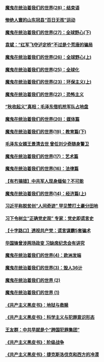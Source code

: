 #### [魔鬼在统治着我们的世界(28)：结束语](../pages/prog1699/a102475242.md) 
#### [惨绝人寰的山东冠县“百日无孩”运动](../pages/prog1699/a103074967.md) 
#### [魔鬼在统治着我们的世界(27)：全球野心(下)](../pages/prog1699/a102472657.md) 
#### [袁斌：“红军飞夺泸定桥”不过是个荒唐的骗局](../pages/prog1699/a103073686.md) 
#### [魔鬼在统治着我们的世界(26)：全球野心(上)](../pages/prog1699/a102462768.md) 
#### [魔鬼在统治着我们的世界(25)：全球化](../pages/prog1699/a1395765.md) 
#### [魔鬼在统治着我们的世界(23)：环保主义(上)](../pages/prog1699/a1390170.md) 
#### [魔鬼在统治着我们的世界(22)：恐怖主义](../pages/prog1699/a1386283.md) 
#### [“秋收起义”真相：毛泽东借机抢军队占地盘](../pages/prog1699/a103069491.md) 
#### [魔鬼在统治着我们的世界(20)：媒体篇](../pages/prog1699/a1384788.md) 
#### [魔鬼在统治着我们的世界(19)：教育篇(下)](../pages/prog1699/a1383701.md) 
#### [毛泽东女婿王景清去世 曾任刘少奇随身警卫](../pages/prog1699/a103065715.md) 
#### [魔鬼在统治着我们的世界(17)：艺术篇](../pages/prog1699/a1380600.md) 
#### [魔鬼在统治着我们的世界(16)：法律篇](../pages/prog1699/a1379942.md) 
#### [【有冇搞错】中共军人现身缅甸？不可能](../pages/prog1699/a103062353.md) 
#### [魔鬼在统治着我们的世界(14)：经济篇(上)](../pages/prog1699/a1378590.md) 
#### [习近平称脱贫创“人间奇迹” 罕见赞打土豪分田地](../pages/prog1699/a103061779.md) 
#### [习下令树立“正确党史观” 专家：党史即谎言史](../pages/prog1699/a103061487.md) 
#### [【十字路口】透视共产党：谎言谋霸5套骗术](../pages/prog1699/a103061081.md) 
#### [华国锋曾涉两场政变 习缺席纪念会有讲究](../pages/prog1699/a103060793.md) 
#### [魔鬼在统治着我们的世界(4)：欧洲发端](../pages/prog1699/a1376744.md) 
#### [魔鬼在统治着我们的世界(3)：毁人36计](../pages/prog1699/a1376559.md) 
#### [魔鬼在统治着我们的世界 (2)](../pages/prog1699/a1376477.md) 
#### [魔鬼在统治着我们的世界 (1)](../pages/prog1699/a1376369.md) 
#### [《共产主义黑皮书》：地狱与救赎](../pages/prog1699/a103041482.md) 
#### [《共产主义黑皮书》：科学主义与犯罪意识形态](../pages/prog1699/a103038086.md) 
#### [王友群：中共早就是个“跨国犯罪集团”](../pages/prog1699/a103035625.md) 
#### [《共产主义黑皮书》：阶级战争](../pages/prog1699/a103034957.md) 
#### [《共产主义黑皮书》：捷克斯洛伐克和西方的冷漠](../pages/prog1699/a102542723.md) 
